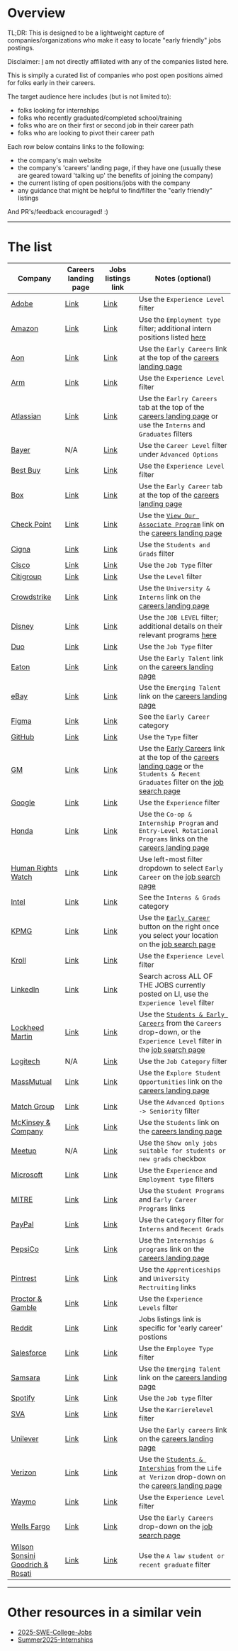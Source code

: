 # Overview

TL;DR: This is designed to be a lightweight capture of companies/organizations who make it easy to locate "early friendly" jobs postings.

Disclaimer: [I](https://github.com/pbarry25) am not directly affiliated with any of the companies listed here.

This is simplly a curated list of companies who post open positions aimed for folks early in their careers.

The target audience here includes (but is not limited to):

* folks looking for internships
* folks who recently graduated/completed school/training
* folks who are on their first or second job in their career path
* folks who are looking to pivot their career path

Each row below contains links to the following:

* the company's main website
* the company's 'careers' landing page, if they have one (usually these are geared toward 'talking up' the benefits of joining the company)
* the current listing of open positions/jobs with the company
* any guidance that might be helpful to find/filter the "early friendly" listings

And PR's/feedback encouraged! :)

---

# The list

| Company | Careers landing page | Jobs listings link | Notes (optional) |
|---|---|---|---|
| [Adobe](https://adobe.com) | [Link](https://careers.adobe.com) | [Link](https://careers.adobe.com/us/en/search-results) | Use the `Experience Level` filter |
| [Amazon](https://amazon.com) | [Link](https://www.amazon.jobs) | [Link](https://www.amazon.jobs/content/en/job-categories/software-development#search) | Use the `Employment type` filter; additional intern positions listed [here](https://www.amazon.jobs/content/en/career-programs/university) |
| [Aon](https://www.aon.com) | [Link](https://jobs.aon.com/) | [Link](https://jobs.aon.com/jobs) | Use the `Early Careers` link at the top of the [careers landing page](https://jobs.aon.com/) |
| [Arm](https://www.arm.com/) | [Link](https://careers.arm.com/) | [Link](https://careers.arm.com/search-jobs/) | Use the `Experience Level` filter |
| [Atlassian](https://www.atlassian.com/) | [Link](https://www.atlassian.com/company/careers) | [Link](https://www.atlassian.com/company/careers/all-jobs) | Use the `Earlry Careers` tab at the top of the [careers landing page](https://www.atlassian.com/company/careers) or use the `Interns` and `Graduates` filters |
| [Bayer](https://bayer.com) | N/A | [Link](https://talent.bayer.com/careers) | Use the `Career Level` filter under `Advanced Options` |
| [Best Buy](https://bestbuy.com) | [Link](https://jobs.bestbuy.com) | [Link](https://jobs.bestbuy.com/bby?id=all_jobs) | Use the `Experience Level` filter |
| [Box](https://box.com) | [Link](https://careers.box.com/en/us-home/) | [Link](https://box.eightfold.ai/careers) | Use the `Early Career` tab at the top of the [careers landing page](https://careers.box.com/en/us-home/) |
| [Check Point](https://www.checkpoint.com/) | [Link](https://www.checkpoint.com/careers/) | [Link](https://careers.checkpoint.com/index.php?module=cpcareers&a=search&q=) | Use the [`View Our Associate Program`](https://www.checkpoint.com/careers/programs/) link on the [careers landing page](https://www.checkpoint.com/careers/) |
| [Cigna](https://www.cigna.com/) | [Link](https://jobs.thecignagroup.com) | [Link](https://jobs.thecignagroup.com/us/en/search-results) | Use the `Students and Grads` filter |
| [Cisco](https://www.cisco.com/) | [Link](https://www.cisco.com/c/en/us/about/careers.html) | [Link](https://jobs.cisco.com/jobs/SearchJobs/) | Use the `Job Type` filter |
| [Citigroup](https://citigroup.com/) | [Link](https://careers.citigroup.com/) | [Link](https://jobs.citi.com/search-jobs/) | Use the `Level` filter |
| [Crowdstrike](https://www.crowdstrike.com) | [Link](https://www.crowdstrike.com/en-us/careers/) | [Link](https://crowdstrike.wd5.myworkdayjobs.com/crowdstrikecareers) | Use the `University & Interns` link on the [careers landing page](https://www.crowdstrike.com/en-us/careers/) |
| [Disney](https://www.disney.com/) | [Link](https://jobs.disneycareers.com/) | [Link](https://www.disneycareers.com/en/search-jobs/) | Use the `JOB LEVEL` filter; additional details on their relevant programs [here](https://www.disneycareers.com/en/students-and-recent-graduates) |
| [Duo](https://duo.com/) | [Link](https://duo.com/careers) | [Link](https://jobs.cisco.com/jobs/SearchJobs/%22Duo%20Security%22) | Use the `Job Type` filter |
| [Eaton](https://www.eaton.com) | [Link](https://www.eaton.com/us/en-us/company/careers.html) | [Link](https://eaton.eightfold.ai/careers) | Use the `Early Talent` link on the [careers landing page](https://www.eaton.com/us/en-us/company/careers.html) |
| [eBay](https://www.ebay.com/) | [Link](https://jobs.ebayinc.com/us/en) | [Link](https://jobs.ebayinc.com/us/en/search-results) | Use the `Emerging Talent` link on the [careers landing page](https://jobs.ebayinc.com/us/en) |
| [Figma](https://www.figma.com/) | [Link](https://www.figma.com/careers/) | [Link](https://www.figma.com/careers/#job-openings) | See the `Early Career` category |
| [GitHub](https://github.com) | [Link](https://www.github.careers) | [Link](https://www.github.careers/careers-home/jobs) | Use the `Type` filter |
| [GM](https://www.gm.com/) | [Link](https://search-careers.gm.com) | [Link](https://search-careers.gm.com/en/jobs) | Use the [Early Careers](https://search-careers.gm.com/en/early-careers/) link at the top of the [careers landing page](https://search-careers.gm.com) or the `Students & Recent Graduates` filter on the [job search page](https://search-careers.gm.com/en/jobs) |
| [Google](https://google.com) | [Link](https://www.google.com/about/careers/applications/) | [Link](https://www.google.com/about/careers/applications/jobs/results) | Use the `Experience` filter |
| [Honda](https://honda.com) | [Link](https://careers.honda.com/) | [Link](https://careers.honda.com/search) | Use the `Co-op & Internship Program` and `Entry-Level Rotational Programs` links on the [careers landing page](https://careers.honda.com) |
| [Human Rights Watch](https://www.hrw.org/) | [Link](https://www.hrw.org/careers) | [Link](https://www.hrw.org/careers#all_jobs) | Use left-most filter dropdown to select `Early Career` on the [job search page](https://www.hrw.org/careers#all_jobs) |
| [Intel](https://intel.com) | [Link](https://www.intel.com/content/www/us/en/jobs/life-at-intel.html) | [Link](https://jobs.intel.com/en) | See the `Interns & Grads` category |
| [KPMG](https://kpmg.com/) | [Link](https://kpmg.com/xx/en/careers.html) | [Link](https://kpmg.com/xx/en/careers/job-search.html) | Use the [`Early Career`](https://www.kpmguscareers.com/early-career/) button on the right once you select your location on the [job search page](https://kpmg.com/xx/en/careers/job-search.html) |
| [Kroll](https://www.kroll.com) | [Link](https://careers.kroll.com) | [Link](https://careers.kroll.com/en/listing-page) | Use the `Experience Level` filter |
| [LinkedIn](https://linkedin.com) | [Link](https://www.linkedin.com/jobs/) | [Link](https://www.linkedin.com/jobs/search) | Search across ALL OF THE JOBS currently posted on LI, use the `Experience level` filter |
| [Lockheed Martin](https://www.lockheedmartin.com) | [Link](https://www.lockheedmartin.com/en-us/careers/index.html) | [Link](https://www.lockheedmartinjobs.com/search-jobs) | Use the [`Students & Early Careers`](https://www.lockheedmartin.com/en-us/careers/candidates/students-early-careers.html) from the `Careers` drop-down, or the `Experience Level` filter in the [job search page](https://www.lockheedmartinjobs.com/search-jobs) |
| [Logitech](https://logitech.com) | N/A | [Link](https://logitech.wd5.myworkdayjobs.com/Logitech) | Use the `Job Category` filter |
| [MassMutual](https://www.massmutual.com/) | [Link](https://www.massmutual.com/about-us/careers) | [Link](https://careers.massmutual.com/search-jobs) | Use the `Explore Student Opportunities` link on the [careers landing page](https://www.massmutual.com/about-us/careers) |
| [Match Group](https://mtch.com) | [Link](https://mtch.com/careers) | [Link](https://join.matchgroupcareers.com/careers) | Use the `Advanced Options -> Seniority` filter |
| [McKinsey &amp; Company](https://www.mckinsey.com/) | [Link](https://www.mckinsey.com/careers/home) | [Link](https://www.mckinsey.com/careers/search-jobs) | Use the `Students` link on the [careers landing page](https://www.mckinsey.com/careers/home) |
| [Meetup](https://www.meetup.com) | N/A | [Link](https://jobs.bendingspoons.com) | Use the `Show only jobs suitable for students or new grads` checkbox |
| [Microsoft](https://microsoft.com) | [Link](https://careers.microsoft.com/) | [Link](https://jobs.careers.microsoft.com/global/en/search) | Use the `Experience` and `Employment type` filters |
| [MITRE](https://www.mitre.org/) | [Link](https://www.mitre.org/careers) | [Link](https://careers.mitre.org/us/en) | Use the `Student Programs` and `Early Career Programs` links |
| [PayPal](https://paypal.com) | [Link](https://careers.pypl.com/home/) | [Link](https://paypal.eightfold.ai/careers?query=&location=) | Use the `Category` filter for `Interns` and `Recent Grads` |
| [PepsiCo](https://pepsico.com) | [Link](https://www.pepsicojobs.com/main) | [Link](https://www.pepsicojobs.com/main/jobs) | Use the `Internships & programs` link on the [careers landing page](https://www.pepsicojobs.com/main) |
| [Pintrest](https://pintrest.com) | [Link](https://www.pinterestcareers.com/) | [Link](https://www.pinterestcareers.com/early-career/) | Use the `Apprenticeships` and `University Rectruiting` links |
| [Proctor &amp; Gamble](https://pg.com) | [Link](https://www.pgcareers.com) | [Link](https://www.pgcareers.com/us/en/search-results) | Use the `Experience Levels` filter |
| [Reddit](https://reddit.com) | [Link](https://redditinc.com/careers) | [Link](https://app.ripplematch.com/v2/public/company/reddit) | Jobs listings link is specific for 'early career' postions |
| [Salesforce](https://www.salesforce.com/) | [Link](https://careers.salesforce.com/) | [Link](https://careers.salesforce.com/en/jobs/) | Use the `Employee Type` filter |
| [Samsara](https://samsara.com/) | [Link](https://samsara.com/company/careers) | [Link](https://samsara.com/company/careers/roles) | Use the `Emerging Talent` link on the [careers landing page](https://samsara.com/company/careers/emerging-talent?departments=Early+Career) |
| [Spotify](https://spotify.com) | [Link](https://www.lifeatspotify.com/) | [Link](https://www.lifeatspotify.com/jobs) | Use the `Job type` filter |
| [SVA](https://www.sva.de) | [Link](https://www.sva.de/de/karriere) | [Link](https://www.sva.de/de/job-portal/) | Use the `Karrierelevel` filter |
| [Unilever](https://www.unilever.com/) | [Link](https://careers.unilever.com/) | [Link](https://careers.unilever.com/search-jobs) | Use the `Early careers` link on the [careers landing page](https://careers.unilever.com/) |
| [Verizon](https://www.verizon.com/) | [Link](https://mycareer.verizon.com/) | [Link](https://mycareer.verizon.com/jobs/) | Use the [`Students & Interships`](https://mycareer.verizon.com/life-at-verizon/students-internships/) from the `Life at Verizon` drop-down on the [careers landing page](https://mycareer.verizon.com/) |
| [Waymo](https://waymo.com/) | [Link](https://careers.withwaymo.com/) | [Link](https://careers.withwaymo.com/jobs/search) | Use the `Experience Level` filter |
| [Wells Fargo](https://www.wellsfargo.com/) | [Link](https://www.wellsfargo.com/about/careers/) | [Link](https://www.wellsfargojobs.com/) | Use the `Early Careers` drop-down on the [job search page](https://www.wellsfargojobs.com/) |
| [Wilson Sonsini Goodrich &amp; Rosati](https://www.wsgr.com) | [Link](https://careers.wsgr.com/) | [Link](https://careers.wsgr.com/find-your-path/) | Use the `A law student or recent graduate` filter |

---

# Other resources in a similar vein

* [2025-SWE-College-Jobs](https://github.com/speedyapply/2025-SWE-College-Jobs)
* [Summer2025-Internships](https://github.com/cvrve/Summer2025-Internships)
